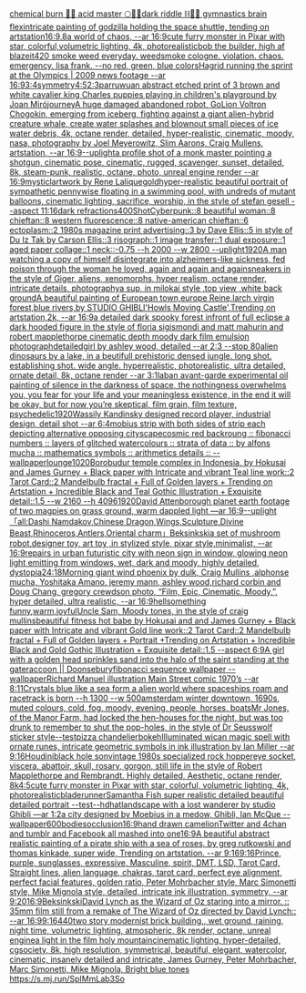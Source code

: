 [chemical burn 🫧🍋 acid master 🌕🪺🌸dark riddle ⛓📡🔐 gymnastics brain flex](https://www.ebank.nz/aiartgenerator?category=chemical%2520burn%2520%F0%9F%AB%A7%F0%9F%8D%8B%2520acid%2520master%2520%F0%9F%8C%95%F0%9F%AA%BA%F0%9F%8C%B8dark%2520riddle%2520%E2%9B%93%F0%9F%93%A1%F0%9F%94%90%2520gymnastics%2520brain%2520flex)[intricate painting of godzilla holding the space shuttle, tending on artstation](https://www.ebank.nz/aiartgenerator?category=intricate%2520painting%2520of%2520godzilla%2520holding%2520the%2520space%2520shuttle%2C%2520tending%2520on%2520artstation)[16:9](https://www.ebank.nz/aiartgenerator?category=16%3A9)[.8](https://www.ebank.nz/aiartgenerator?category=.8)[a world of chaos, --ar 16:9](https://www.ebank.nz/aiartgenerator?category=a%2520world%2520of%2520chaos%2C%2520--ar%252016%3A9)[cute furry monster in Pixar with star, colorful,volumetric lighting, 4k, photorealistic](https://www.ebank.nz/aiartgenerator?category=cute%2520furry%2520monster%2520in%2520Pixar%2520with%2520star%2C%2520colorful%2Cvolumetric%2520lighting%2C%25204k%2C%2520photorealistic)[bob the builder, high af blazeit420 smoke weed everyday. weedsmoke cologne. violation. chaos. emergency. lisa frank. --no red, green, blue colors](https://www.ebank.nz/aiartgenerator?category=bob%2520the%2520builder%2C%2520high%2520af%2520blazeit420%2520smoke%2520weed%2520everyday.%2520weedsmoke%2520cologne.%2520violation.%2520chaos.%2520emergency.%2520lisa%2520frank.%2520--no%2520red%2C%2520green%2C%2520blue%2520colors)[Hagrid running the sprint at the Olympics | 2009 news footage --ar 16:9](https://www.ebank.nz/aiartgenerator?category=Hagrid%2520running%2520the%2520sprint%2520at%2520the%2520Olympics%2520%7C%25202009%2520news%2520footage%2520--ar%252016%3A9)[3:4](https://www.ebank.nz/aiartgenerator?category=3%3A4)[symmetry](https://www.ebank.nz/aiartgenerator?category=symmetry)[4:5](https://www.ebank.nz/aiartgenerator?category=4%3A5)[2:3](https://www.ebank.nz/aiartgenerator?category=2%3A3)[parr](https://www.ebank.nz/aiartgenerator?category=parr)[uwu](https://www.ebank.nz/aiartgenerator?category=uwu)[an abstract etched print of 3 brown and white cavalier king Charles puppies playing in children's playground by Joan Miró](https://www.ebank.nz/aiartgenerator?category=an%2520abstract%2520etched%2520print%2520of%25203%2520brown%2520and%2520white%2520cavalier%2520king%2520Charles%2520puppies%2520playing%2520in%2520children%27s%2520playground%2520by%2520Joan%2520Mir%C3%B3)[journey](https://www.ebank.nz/aiartgenerator?category=journey)[A huge damaged abandoned robot, GoLion Voltron Chogokin, emerging from iceberg, fighting against a giant alien-hybrid creature whale, create water splashes and blownout small pieces of ice water debris, 4k, octane render, detailed, hyper-realistic, cinematic, moody, nasa, photography by Joel Meyerowitz, Slim Aarons, Craig Mullens, artstation, --ar 16:9](https://www.ebank.nz/aiartgenerator?category=A%2520huge%2520damaged%2520abandoned%2520robot%2C%2520GoLion%2520Voltron%2520Chogokin%2C%2520emerging%2520from%2520iceberg%2C%2520fighting%2520against%2520a%2520giant%2520alien-hybrid%2520creature%2520whale%2C%2520create%2520water%2520splashes%2520and%2520blownout%2520small%2520pieces%2520of%2520ice%2520water%2520debris%2C%25204k%2C%2520octane%2520render%2C%2520detailed%2C%2520hyper-realistic%2C%2520cinematic%2C%2520moody%2C%2520nasa%2C%2520photography%2520by%2520Joel%2520Meyerowitz%2C%2520Slim%2520Aarons%2C%2520Craig%2520Mullens%2C%2520artstation%2C%2520--ar%252016%3A9)[--uplight](https://www.ebank.nz/aiartgenerator?category=--uplight)[a profile shot of a monk master pointing a shotgun, cinematic pose, cinematic, rugged, scavenger, sunset, detailed, 8k, steam-punk, realistic, octane, photo, unreal engine render --ar 16:9](https://www.ebank.nz/aiartgenerator?category=a%2520profile%2520shot%2520of%2520a%2520monk%2520master%2520pointing%2520a%2520shotgun%2C%2520cinematic%2520pose%2C%2520cinematic%2C%2520rugged%2C%2520scavenger%2C%2520sunset%2C%2520detailed%2C%25208k%2C%2520steam-punk%2C%2520realistic%2C%2520octane%2C%2520photo%2C%2520unreal%2520engine%2520render%2520--ar%252016%3A9)[mysticl](https://www.ebank.nz/aiartgenerator?category=mysticl)[artwork by Rene Lalique](https://www.ebank.nz/aiartgenerator?category=artwork%2520by%2520Rene%2520Lalique)[gold](https://www.ebank.nz/aiartgenerator?category=gold)[hyper-realistic beautiful portrait of sympathetic pennywise floating in a swimming pool, with undreds of mutant balloons, cinematic lighting, sacrifice, worship, in the style of stefan gesell --aspect 11:16](https://www.ebank.nz/aiartgenerator?category=hyper-realistic%2520beautiful%2520portrait%2520of%2520sympathetic%2520pennywise%2520floating%2520in%2520a%2520swimming%2520pool%2C%2520with%2520undreds%2520of%2520mutant%2520balloons%2C%2520cinematic%2520lighting%2C%2520sacrifice%2C%2520worship%2C%2520in%2520the%2520style%2520of%2520stefan%2520gesell%2520--aspect%252011%3A16)[dark refractions](https://www.ebank.nz/aiartgenerator?category=dark%2520refractions)[400](https://www.ebank.nz/aiartgenerator?category=400)[Shot](https://www.ebank.nz/aiartgenerator?category=Shot)[Cyberpunk::8 beautiful woman::8 chieftan::8 western fluorescence::8 native-american chieftan::6 ectoplasm::2 1980s magazine print advertising::3 by Dave Ellis::5 in style of Du Iz Tak by Carson Ellis::3 risograph::1 image transfer::1 dual exposure::1 aged paper collage::1 neck::-0.75 --h 2000 --w 2800 --uplight](https://www.ebank.nz/aiartgenerator?category=Cyberpunk%3A%3A8%2520beautiful%2520woman%3A%3A8%2520chieftan%3A%3A8%2520western%2520fluorescence%3A%3A8%2520native-american%2520chieftan%3A%3A6%2520ectoplasm%3A%3A2%25201980s%2520magazine%2520print%2520advertising%3A%3A3%2520by%2520Dave%2520Ellis%3A%3A5%2520in%2520style%2520of%2520Du%2520Iz%2520Tak%2520by%2520Carson%2520Ellis%3A%3A3%2520risograph%3A%3A1%2520image%2520transfer%3A%3A1%2520dual%2520exposure%3A%3A1%2520aged%2520paper%2520collage%3A%3A1%2520neck%3A%3A-0.75%2520--h%25202000%2520--w%25202800%2520--uplight)[1920](https://www.ebank.nz/aiartgenerator?category=1920)[A man watching a copy of himself disintegrate into alzheimers-like sickness, fed poison through the woman he loved, again and again and again](https://www.ebank.nz/aiartgenerator?category=A%2520man%2520watching%2520a%2520copy%2520of%2520himself%2520disintegrate%2520into%2520alzheimers-like%2520sickness%2C%2520fed%2520poison%2520through%2520the%2520woman%2520he%2520loved%2C%2520again%2520and%2520again%2520and%2520again)[sneakers in the style of Giger, aliens, xenomorphs, hyper realism, octane render, intricate details, photography](https://www.ebank.nz/aiartgenerator?category=sneakers%2520in%2520the%2520style%2520of%2520Giger%2C%2520aliens%2C%2520xenomorphs%2C%2520hyper%2520realism%2C%2520octane%2520render%2C%2520intricate%2520details%2C%2520photography)[a sup, in milokai style ,top view ,white back ground](https://www.ebank.nz/aiartgenerator?category=a%2520sup%2C%2520in%2520milokai%2520style%2520%2Ctop%2520view%2520%2Cwhite%2520back%2520ground)[A beautiful painting of European town,europe Reine,larch virgin forest,blue rivers,by STUDIO GHIBLI'Howls Moving Castle',Trending on artstation,2k, --ar 16:9](https://www.ebank.nz/aiartgenerator?category=A%2520beautiful%2520painting%2520of%2520European%2520town%2Ceurope%2520Reine%2Clarch%2520virgin%2520forest%2Cblue%2520rivers%2Cby%2520STUDIO%2520GHIBLI%27Howls%2520Moving%2520Castle%27%2CTrending%2520on%2520artstation%2C2k%2C%2520--ar%252016%3A9)[a detailed dark spooky forest infront of full eclipse a dark hooded figure in the style of floria sigismondi and matt mahurin and robert mapplethorpe cinematic depth moody dark film emulsion photograph](https://www.ebank.nz/aiartgenerator?category=a%2520detailed%2520dark%2520spooky%2520forest%2520infront%2520of%2520full%2520eclipse%2520a%2520dark%2520hooded%2520figure%2520in%2520the%2520style%2520of%2520floria%2520sigismondi%2520and%2520matt%2520mahurin%2520and%2520robert%2520mapplethorpe%2520cinematic%2520depth%2520moody%2520dark%2520film%2520emulsion%2520photograph)[detailed](https://www.ebank.nz/aiartgenerator?category=detailed)[girl by ashley wood, detailed --ar 2:3 --stop 80](https://www.ebank.nz/aiartgenerator?category=girl%2520by%2520ashley%2520wood%2C%2520detailed%2520--ar%25202%3A3%2520--stop%252080)[alien dinosaurs by a lake, in a beutifull prehistoric densed jungle. long shot. establishing shot. wide angle. hyperrealistic, photorealistic, ultra detailed, ornate detail, 8k, octane render --ar 3:1](https://www.ebank.nz/aiartgenerator?category=alien%2520dinosaurs%2520by%2520a%2520lake%2C%2520in%2520a%2520beutifull%2520prehistoric%2520densed%2520jungle.%2520long%2520shot.%2520establishing%2520shot.%2520wide%2520angle.%2520hyperrealistic%2C%2520photorealistic%2C%2520ultra%2520detailed%2C%2520ornate%2520detail%2C%25208k%2C%2520octane%2520render%2520--ar%25203%3A1)[lab](https://www.ebank.nz/aiartgenerator?category=lab)[an avant-garde experimental oil painting of silence in the darkness of space, the nothingness overwhelms you, you fear for your life and your meaningless existence, in the end it will be okay, but for now you’re skeptical, film grain, film texture, psychedelic](https://www.ebank.nz/aiartgenerator?category=an%2520avant-garde%2520experimental%2520oil%2520painting%2520of%2520silence%2520in%2520the%2520darkness%2520of%2520space%2C%2520the%2520nothingness%2520overwhelms%2520you%2C%2520you%2520fear%2520for%2520your%2520life%2520and%2520your%2520meaningless%2520existence%2C%2520in%2520the%2520end%2520it%2520will%2520be%2520okay%2C%2520but%2520for%2520now%2520you%E2%80%99re%2520skeptical%2C%2520film%2520grain%2C%2520film%2520texture%2C%2520psychedelic)[1920](https://www.ebank.nz/aiartgenerator?category=1920)[Wassily Kandinsky designed record player, industrial design, detail shot --ar 6:4](https://www.ebank.nz/aiartgenerator?category=Wassily%2520Kandinsky%2520designed%2520record%2520player%2C%2520industrial%2520design%2C%2520detail%2520shot%2520--ar%25206%3A4)[mobius strip with both sides of strip each depicting alternative opposing cityscape](https://www.ebank.nz/aiartgenerator?category=mobius%2520strip%2520with%2520both%2520sides%2520of%2520strip%2520each%2520depicting%2520alternative%2520opposing%2520cityscape)[cosmic red backroung :: fibonacci numbers :: layers of glitched watercolours :: strata of data :: by alfons mucha :: mathematics symbols :: arithmetics details :: --wallpaper](https://www.ebank.nz/aiartgenerator?category=cosmic%2520red%2520backroung%2520%3A%3A%2520fibonacci%2520numbers%2520%3A%3A%2520layers%2520of%2520glitched%2520watercolours%2520%3A%3A%2520strata%2520of%2520data%2520%3A%3A%2520by%2520alfons%2520mucha%2520%3A%3A%2520mathematics%2520symbols%2520%3A%3A%2520arithmetics%2520details%2520%3A%3A%2520--wallpaper)[lounge](https://www.ebank.nz/aiartgenerator?category=lounge)[1020](https://www.ebank.nz/aiartgenerator?category=1020)[Borobudur temple complex in Indonesia, by Hokusai and James Gurney + Black paper with Intricate and vibrant Teal line work::2 Tarot Card::2 Mandelbulb fractal + Full of Golden layers + Trending on Artstation + Incredible Black and Teal Gothic Illustration + Exquisite detail::1.5  --w 2160 --h 4096](https://www.ebank.nz/aiartgenerator?category=Borobudur%2520temple%2520complex%2520in%2520Indonesia%2C%2520by%2520Hokusai%2520and%2520James%2520Gurney%2520%2B%2520Black%2520paper%2520with%2520Intricate%2520and%2520vibrant%2520Teal%2520line%2520work%3A%3A2%2520Tarot%2520Card%3A%3A2%2520Mandelbulb%2520fractal%2520%2B%2520Full%2520of%2520Golden%2520layers%2520%2B%2520Trending%2520on%2520Artstation%2520%2B%2520Incredible%2520Black%2520and%2520Teal%2520Gothic%2520Illustration%2520%2B%2520Exquisite%2520detail%3A%3A1.5%2520%2520--w%25202160%2520--h%25204096)[1920](https://www.ebank.nz/aiartgenerator?category=1920)[David Attenborough planet earth footage of two magpies on grass ground, warm dappled light —ar 16:9](https://www.ebank.nz/aiartgenerator?category=David%2520Attenborough%2520planet%2520earth%2520footage%2520of%2520two%2520magpies%2520on%2520grass%2520ground%2C%2520warm%2520dappled%2520light%2520%E2%80%94ar%252016%3A9)[--uplight](https://www.ebank.nz/aiartgenerator?category=--uplight)[「all:Dashi Namdakov,Chinese Dragon,Wings,Sculpture,Divine Beast,Rhinoceros,Antlers,Oriental charm」](https://www.ebank.nz/aiartgenerator?category=%E3%80%8Call%3ADashi%2520Namdakov%2CChinese%2520Dragon%2CWings%2CSculpture%2CDivine%2520Beast%2CRhinoceros%2CAntlers%2COriental%2520charm%E3%80%8D)[Beksinkski](https://www.ebank.nz/aiartgenerator?category=Beksinkski)[a set of mushroom robot,designer toy, art toy ,in stylized style, pixar style,minimalist, --ar 16:9](https://www.ebank.nz/aiartgenerator?category=a%2520set%2520of%2520mushroom%2520robot%2Cdesigner%2520toy%2C%2520art%2520toy%2520%2Cin%2520stylized%2520style%2C%2520pixar%2520style%2Cminimalist%2C%2520--ar%252016%3A9)[repairs in urban futuristic city with neon sign in window, glowing neon light emitting from windows, wet, dark and moody, highly detailed, dystopia](https://www.ebank.nz/aiartgenerator?category=repairs%2520in%2520urban%2520futuristic%2520city%2520with%2520neon%2520sign%2520in%2520window%2C%2520glowing%2520neon%2520light%2520emitting%2520from%2520windows%2C%2520wet%2C%2520dark%2520and%2520moody%2C%2520highly%2520detailed%2C%2520dystopia)[24:18](https://www.ebank.nz/aiartgenerator?category=24%3A18)[Morning giant wind phoenix by dulk, Craig Mullins ,alphonse mucha, Yoshitaka Amano, jeremy mann, ashley wood,richard corbin and Doug Chang, gregory crewdson photo,  “Film, Epic, Cinematic, Moody,”, hyper detailed, ultra realistic,  --ar 16:9](https://www.ebank.nz/aiartgenerator?category=Morning%2520giant%2520wind%2520phoenix%2520by%2520dulk%2C%2520Craig%2520Mullins%2520%2Calphonse%2520mucha%2C%2520Yoshitaka%2520Amano%2C%2520jeremy%2520mann%2C%2520ashley%2520wood%2Crichard%2520corbin%2520and%2520Doug%2520Chang%2C%2520gregory%2520crewdson%2520photo%2C%2520%2520%E2%80%9CFilm%2C%2520Epic%2C%2520Cinematic%2C%2520Moody%2C%E2%80%9D%2C%2520hyper%2520detailed%2C%2520ultra%2520realistic%2C%2520%2520--ar%252016%3A9)[hell](https://www.ebank.nz/aiartgenerator?category=hell)[something funny,warm,joyful](https://www.ebank.nz/aiartgenerator?category=something%2520funny%2Cwarm%2Cjoyful)[Uncle Sam, Moody tones, in the style of craig mullins](https://www.ebank.nz/aiartgenerator?category=Uncle%2520Sam%2C%2520Moody%2520tones%2C%2520in%2520the%2520style%2520of%2520craig%2520mullins)[beautiful fitness hot babe by Hokusai and and James Gurney + Black paper with Intricate and vibrant Gold line work::2 Tarot Card::2 Mandelbulb fractal + Full of Golden layers + Portrait +Trending on Artstation + Incredible Black and Gold Gothic Illustration + Exquisite detail::1.5 --aspect 6:9](https://www.ebank.nz/aiartgenerator?category=beautiful%2520fitness%2520hot%2520babe%2520by%2520Hokusai%2520and%2520and%2520James%2520Gurney%2520%2B%2520Black%2520paper%2520with%2520Intricate%2520and%2520vibrant%2520Gold%2520line%2520work%3A%3A2%2520Tarot%2520Card%3A%3A2%2520Mandelbulb%2520fractal%2520%2B%2520Full%2520of%2520Golden%2520layers%2520%2B%2520Portrait%2520%2BTrending%2520on%2520Artstation%2520%2B%2520Incredible%2520Black%2520and%2520Gold%2520Gothic%2520Illustration%2520%2B%2520Exquisite%2520detail%3A%3A1.5%2520--aspect%25206%3A9)[A girl with a golden head sprinkles sand into the halo of the saint standing at the gate](https://www.ebank.nz/aiartgenerator?category=A%2520girl%2520with%2520a%2520golden%2520head%2520sprinkles%2520sand%2520into%2520the%2520halo%2520of%2520the%2520saint%2520standing%2520at%2520the%2520gate)[raccoon || Doonsebury](https://www.ebank.nz/aiartgenerator?category=raccoon%2520%7C%7C%2520Doonsebury)[fibonacci sequence wallpaper --wallpaper](https://www.ebank.nz/aiartgenerator?category=fibonacci%2520sequence%2520wallpaper%2520--wallpaper)[Richard Manuel illustration Main Street comic 1970’s --ar 8:11](https://www.ebank.nz/aiartgenerator?category=Richard%2520Manuel%2520illustration%2520Main%2520Street%2520comic%25201970%E2%80%99s%2520--ar%25208%3A11)[Crystals blue like a sea form a alien world where spaceships roam and racetrack is born --h 1300 --w 500](https://www.ebank.nz/aiartgenerator?category=Crystals%2520blue%2520like%2520a%2520sea%2520form%2520a%2520alien%2520world%2520where%2520spaceships%2520roam%2520and%2520racetrack%2520is%2520born%2520--h%25201300%2520--w%2520500)[amsterdam winter downtown, 1690s, muted colours, cold, fog, moody, evening, people, horses, boats](https://www.ebank.nz/aiartgenerator?category=amsterdam%2520winter%2520downtown%2C%25201690s%2C%2520muted%2520colours%2C%2520cold%2C%2520fog%2C%2520moody%2C%2520evening%2C%2520people%2C%2520horses%2C%2520boats)[Mr Jones, of the Manor Farm, had locked the hen-houses for the night, but was too drunk to remember to shut the pop-holes, in the style of Dr Seuss](https://www.ebank.nz/aiartgenerator?category=Mr%2520Jones%2C%2520of%2520the%2520Manor%2520Farm%2C%2520had%2520locked%2520the%2520hen-houses%2520for%2520the%2520night%2C%2520but%2520was%2520too%2520drunk%2520to%2520remember%2520to%2520shut%2520the%2520pop-holes%2C%2520in%2520the%2520style%2520of%2520Dr%2520Seuss)[wolf sticker style](https://www.ebank.nz/aiartgenerator?category=wolf%2520sticker%2520style)[--test](https://www.ebank.nz/aiartgenerator?category=--test)[pizza chandelier](https://www.ebank.nz/aiartgenerator?category=pizza%2520chandelier)[bokeh](https://www.ebank.nz/aiartgenerator?category=bokeh)[Illuminated wican magic spell with ornate runes, intricate geometric symbols in ink illustration by Ian Miller --ar 9:16](https://www.ebank.nz/aiartgenerator?category=Illuminated%2520wican%2520magic%2520spell%2520with%2520ornate%2520runes%2C%2520intricate%2520geometric%2520symbols%2520in%2520ink%2520illustration%2520by%2520Ian%2520Miller%2520--ar%25209%3A16)[Houdini](https://www.ebank.nz/aiartgenerator?category=Houdini)[black hole son](https://www.ebank.nz/aiartgenerator?category=black%2520hole%2520son)[vintage 1980s specialized rock hopper](https://www.ebank.nz/aiartgenerator?category=vintage%25201980s%2520specialized%2520rock%2520hopper)[eye socket, viscera, abattoir, skull, rosary, gorgon, still life in the style of Robert Mapplethorpe and Rembrandt. Highly detailed, Aesthetic, octane render, 8k](https://www.ebank.nz/aiartgenerator?category=eye%2520socket%2C%2520viscera%2C%2520abattoir%2C%2520skull%2C%2520rosary%2C%2520gorgon%2C%2520still%2520life%2520in%2520the%2520style%2520of%2520Robert%2520Mapplethorpe%2520and%2520Rembrandt.%2520Highly%2520detailed%2C%2520Aesthetic%2C%2520octane%2520render%2C%25208k)[4:5](https://www.ebank.nz/aiartgenerator?category=4%3A5)[cute furry monster in Pixar with star, colorful, volumetric lighting, 4k, photorealistic](https://www.ebank.nz/aiartgenerator?category=cute%2520furry%2520monster%2520in%2520Pixar%2520with%2520star%2C%2520colorful%2C%2520volumetric%2520lighting%2C%25204k%2C%2520photorealistic)[bladerunner](https://www.ebank.nz/aiartgenerator?category=bladerunner)[Samantha Fish super realistic detailed beautiful detailed portrait --test](https://www.ebank.nz/aiartgenerator?category=Samantha%2520Fish%2520super%2520realistic%2520detailed%2520beautiful%2520detailed%2520portrait%2520--test)[--hd](https://www.ebank.nz/aiartgenerator?category=--hd)[hat](https://www.ebank.nz/aiartgenerator?category=hat)[landscape with a lost wanderer by studio Ghibli —ar 1:2](https://www.ebank.nz/aiartgenerator?category=landscape%2520with%2520a%2520lost%2520wanderer%2520by%2520studio%2520Ghibli%2520%E2%80%94ar%25201%3A2)[a city designed by Moebius in a medow, Ghibli, Ian McQue --wallpaper](https://www.ebank.nz/aiartgenerator?category=a%2520city%2520designed%2520by%2520Moebius%2520in%2520a%2520medow%2C%2520Ghibli%2C%2520Ian%2520McQue%2520--wallpaper)[600](https://www.ebank.nz/aiartgenerator?category=600)[bodies](https://www.ebank.nz/aiartgenerator?category=bodies)[occlusion](https://www.ebank.nz/aiartgenerator?category=occlusion)[16:9](https://www.ebank.nz/aiartgenerator?category=16%3A9)[hand drawn camelion](https://www.ebank.nz/aiartgenerator?category=hand%2520drawn%2520camelion)[Twitter and 4chan and tumblr and Facebook all mashed into one](https://www.ebank.nz/aiartgenerator?category=Twitter%2520and%25204chan%2520and%2520tumblr%2520and%2520Facebook%2520all%2520mashed%2520into%2520one)[16:9](https://www.ebank.nz/aiartgenerator?category=16%3A9)[A beautiful abstract realistic painting of a pirate ship with a sea of roses, by greg rutkowski and thomas kinkade, super wide, Trending on artstation. --ar 9:16](https://www.ebank.nz/aiartgenerator?category=A%2520beautiful%2520abstract%2520realistic%2520painting%2520of%2520a%2520pirate%2520ship%2520with%2520a%2520sea%2520of%2520roses%2C%2520by%2520greg%2520rutkowski%2520and%2520thomas%2520kinkade%2C%2520super%2520wide%2C%2520Trending%2520on%2520artstation.%2520--ar%25209%3A16)[9:16](https://www.ebank.nz/aiartgenerator?category=9%3A16)[Prince, purple, sunglasses, expressive, Masculine, spirit, DMT, LSD, Tarot Card, Straight lines, alien language, chakras, tarot card, perfect eye alignment, perfect facial features, golden ratio, Peter Mohrbacher style, Marc Simonetti style, Mike Mignola style, detailed, intricate ink illustration, symmetry, --ar 9:20](https://www.ebank.nz/aiartgenerator?category=Prince%2C%2520purple%2C%2520sunglasses%2C%2520expressive%2C%2520Masculine%2C%2520spirit%2C%2520DMT%2C%2520LSD%2C%2520Tarot%2520Card%2C%2520Straight%2520lines%2C%2520alien%2520language%2C%2520chakras%2C%2520tarot%2520card%2C%2520perfect%2520eye%2520alignment%2C%2520perfect%2520facial%2520features%2C%2520golden%2520ratio%2C%2520Peter%2520Mohrbacher%2520style%2C%2520Marc%2520Simonetti%2520style%2C%2520Mike%2520Mignola%2520style%2C%2520detailed%2C%2520intricate%2520ink%2520illustration%2C%2520symmetry%2C%2520--ar%25209%3A20)[16:9](https://www.ebank.nz/aiartgenerator?category=16%3A9)[Beksinkski](https://www.ebank.nz/aiartgenerator?category=Beksinkski)[David Lynch as the Wizard of Oz staring into a mirror. :: 35mm film still from a remake of The Wizard of Oz directed by David Lynch:: --ar 16:9](https://www.ebank.nz/aiartgenerator?category=David%2520Lynch%2520as%2520the%2520Wizard%2520of%2520Oz%2520staring%2520into%2520a%2520mirror.%2520%3A%3A%252035mm%2520film%2520still%2520from%2520a%2520remake%2520of%2520The%2520Wizard%2520of%2520Oz%2520directed%2520by%2520David%2520Lynch%3A%3A%2520--ar%252016%3A9)[9:16](https://www.ebank.nz/aiartgenerator?category=9%3A16)[440](https://www.ebank.nz/aiartgenerator?category=440)[two story modernist brick building,, wet ground, raining,  night time, volumetric lighting, atmospheric, 8k render, octane, unreal engine](https://www.ebank.nz/aiartgenerator?category=two%2520story%2520modernist%2520brick%2520building%2C%2C%2520wet%2520ground%2C%2520raining%2C%2520%2520night%2520time%2C%2520volumetric%2520lighting%2C%2520atmospheric%2C%25208k%2520render%2C%2520octane%2C%2520unreal%2520engine)[a light in the film holy mountain](https://www.ebank.nz/aiartgenerator?category=a%2520light%2520in%2520the%2520film%2520holy%2520mountain)[cinematic lighting, hyper-detailed, cgsociety, 8k, high resolution, symmetrical, beautiful, elegant, watercolor, cinematic, insanely detailed and intricate, James Gurney, Peter Mohrbacher, Marc Simonetti, Mike Mignola, Bright blue tones <https://s.mj.run/SpIMmLab3So>](https://www.ebank.nz/aiartgenerator?category=cinematic%2520lighting%2C%2520hyper-detailed%2C%2520cgsociety%2C%25208k%2C%2520high%2520resolution%2C%2520symmetrical%2C%2520beautiful%2C%2520elegant%2C%2520watercolor%2C%2520cinematic%2C%2520insanely%2520detailed%2520and%2520intricate%2C%2520James%2520Gurney%2C%2520Peter%2520Mohrbacher%2C%2520Marc%2520Simonetti%2C%2520Mike%2520Mignola%2C%2520Bright%2520blue%2520tones%2520%3Chttps%3A//s.mj.run/SpIMmLab3So%3E)